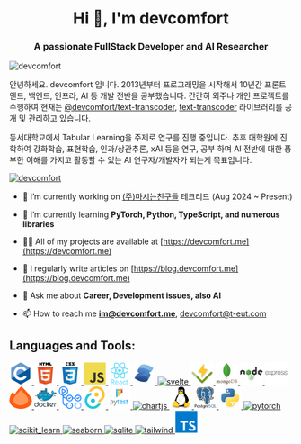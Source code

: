<h1 align="center">Hi 👋, I'm devcomfort</h1>
<h3 align="center">A passionate FullStack Developer and AI Researcher</h3>

<p align="left"> <img src="https://komarev.com/ghpvc/?username=devcomfort&label=Profile%20views&color=0e75b6&style=flat" alt="devcomfort" /> </p>

<!-- TODO: 기술 블로그 완성 후 추가하기 -->

안녕하세요. devcomfort 입니다. 2013년부터 프로그래밍을 시작해서 10년간 프론트엔드, 백엔드, 인프라, AI 등 개발 전반을 공부했습니다. 간간히 외주나 개인 프로젝트를 수행하여 현재는 [@devcomfort/text-transcoder](https://github.com/devcomfort/devcomfort-text-transcoder), [text-transcoder](https://github.com/devcomfort/blob-to-url) 라이브러리를 공개 및 관리하고 있습니다.

동서대학교에서 Tabular Learning을 주제로 연구를 진행 중입니다. 추후 대학원에 진학하여 강화학습, 표현학습, 인과/상관추론, xAI 등을 연구, 공부 하며 AI 전반에 대한 풍부한 이해를 가지고 활동할 수 있는 AI 연구자/개발자가 되는게 목표입니다.

<p align="left"> <a href="https://github.com/ryo-ma/github-profile-trophy"><img src="https://github-profile-trophy.vercel.app/?username=devcomfort&column=5" alt="devcomfort" /></a> </p>

- 🔭 I’m currently working on [(주)마시는친구들](https://litt.ly/teut) 테크리드 (Aug 2024 ~ Present)

- 🌱 I’m currently learning **PyTorch, Python, TypeScript, and numerous libraries**

- 👨‍💻 All of my projects are available at [https://devcomfort.me](https://devcomfort.me)

- 📝 I regularly write articles on [https://blog.devcomfort.me](https://blog.devcomfort.me)

- 💬 Ask me about **Career, Development issues, also AI**

- 📫 How to reach me **im@devcomfort.me**, devcomfort@t-eut.com

## Languages and Tools:

<p align="left">
    <a href="https://www.cprogramming.com/" target="_blank" rel="noreferrer">
        <img src="https://raw.githubusercontent.com/devicons/devicon/master/icons/c/c-original.svg" alt="c" width="40" height="40"/>
    </a>
    <a href="https://www.w3.org/html/" target="_blank" rel="noreferrer">
        <img src="https://raw.githubusercontent.com/devicons/devicon/master/icons/html5/html5-original-wordmark.svg" alt="html5" width="40" height="40"/>
    </a>
    <a href="https://www.w3schools.com/css/" target="_blank" rel="noreferrer">
        <img src="https://raw.githubusercontent.com/devicons/devicon/master/icons/css3/css3-original-wordmark.svg" alt="css3" width="40" height="40"/>
    </a>
    <a href="https://developer.mozilla.org/en-US/docs/Web/JavaScript" target="_blank" rel="noreferrer">
        <img src="https://raw.githubusercontent.com/devicons/devicon/master/icons/javascript/javascript-original.svg" alt="javascript" width="40" height="40"/>
    </a>
    <a href="https://reactjs.org/" target="_blank" rel="noreferrer">
        <img src="https://raw.githubusercontent.com/devicons/devicon/master/icons/react/react-original-wordmark.svg" alt="react" width="40" height="40"/>
    </a>
    <a href="https://solidjs.com/" target="_blank" rel="noreferrer">
        <img src="./icons/solidjs.png" alt="solid" width="40" height="40"/>
    </a>
    <a href="https://svelte.dev" target="_blank" rel="noreferrer">
        <img src="https://upload.wikimedia.org/wikipedia/commons/1/1b/Svelte_Logo.svg" alt="svelte" width="40" height="40"/>
    </a>
    <a href="https://vitest.dev/" target="_blank" rel="noreferrer">
        <img src="./icons/vitest.svg" alt="vitest" width="40" height="40"/>
    </a>
    <a href="https://www.mongodb.com/" target="_blank" rel="noreferrer">
        <img src="https://raw.githubusercontent.com/devicons/devicon/master/icons/mongodb/mongodb-original-wordmark.svg" alt="mongodb" width="40" height="40"/>
    </a>
    <a href="https://nodejs.org" target="_blank" rel="noreferrer">
        <img src="https://raw.githubusercontent.com/devicons/devicon/master/icons/nodejs/nodejs-original-wordmark.svg" alt="nodejs" width="40" height="40"/>
    </a>
    <a href="https://expressjs.com" target="_blank" rel="noreferrer">
        <img src="https://raw.githubusercontent.com/devicons/devicon/master/icons/express/express-original-wordmark.svg" alt="express" width="40" height="40"/>
    </a>
    <a href="https://hono.dev/" target="_blank" rel="noreferrer">
        <img src="./icons/hono-seeklogo.svg" alt="hono" width="40" height="40"/>
    </a>
    <a href="https://www.docker.com/" target="_blank" rel="noreferrer">
        <img src="https://raw.githubusercontent.com/devicons/devicon/master/icons/docker/docker-original-wordmark.svg" alt="docker" width="40" height="40"/>
    </a>
    <a href="https://github.com/features/actions" target="_blank" rel="noreferrer">
        <img src="./icons/github-actions.png" alt="github actions" width="40" height="40"/>
    </a>
    <a href="https://tauri.studio/" target="_blank" rel="noreferrer">
        <img src="./icons/tauri.svg" alt="tauri" width="40" height="40"/>
    </a>
    <a href="https://pytest.org/" target="_blank" rel="noreferrer">
        <img src="./icons/pytest.webp" alt="pytest" width="40" height="40"/>
    </a>
    <a href="https://www.chartjs.org" target="_blank" rel="noreferrer">
        <img src="https://www.chartjs.org/media/logo-title.svg" alt="chartjs" width="40" height="40"/>
    </a>
    <a href="https://www.linux.org/" target="_blank" rel="noreferrer">
        <img src="https://raw.githubusercontent.com/devicons/devicon/master/icons/linux/linux-original.svg" alt="linux" width="40" height="40"/>
    </a>
    <a href="https://www.postgresql.org" target="_blank" rel="noreferrer">
        <img src="https://raw.githubusercontent.com/devicons/devicon/master/icons/postgresql/postgresql-original-wordmark.svg" alt="postgresql" width="40" height="40"/>
    </a>
    <a href="https://www.python.org" target="_blank" rel="noreferrer">
        <img src="https://raw.githubusercontent.com/devicons/devicon/master/icons/python/python-original.svg" alt="python" width="40" height="40"/>
    </a>
    <a href="https://pytorch.org/" target="_blank" rel="noreferrer">
        <img src="https://www.vectorlogo.zone/logos/pytorch/pytorch-icon.svg" alt="pytorch" width="40" height="40"/>
    </a>
    <a href="https://scikit-learn.org/" target="_blank" rel="noreferrer">
        <img src="https://upload.wikimedia.org/wikipedia/commons/0/05/Scikit_learn_logo_small.svg" alt="scikit_learn" width="40" height="40"/>
    </a>
    <a href="https://seaborn.pydata.org/" target="_blank" rel="noreferrer">
        <img src="https://seaborn.pydata.org/_images/logo-mark-lightbg.svg" alt="seaborn" width="40" height="40"/>
    </a>
    <a href="https://www.sqlite.org/" target="_blank" rel="noreferrer">
        <img src="https://www.vectorlogo.zone/logos/sqlite/sqlite-icon.svg" alt="sqlite" width="40" height="40"/>
    </a>
    <a href="https://tailwindcss.com/" target="_blank" rel="noreferrer">
        <img src="https://www.vectorlogo.zone/logos/tailwindcss/tailwindcss-icon.svg" alt="tailwind" width="40" height="40"/>
    </a>
    <a href="https://www.typescriptlang.org/" target="_blank" rel="noreferrer">
        <img src="https://raw.githubusercontent.com/devicons/devicon/master/icons/typescript/typescript-original.svg" alt="typescript" width="40" height="40"/>
    </a>
</p>
